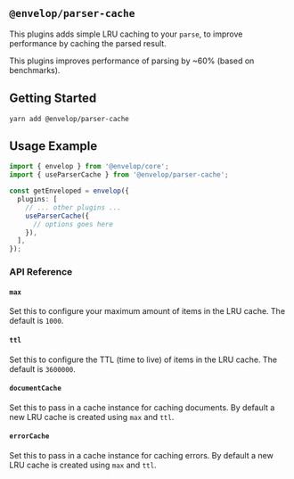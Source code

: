 ## `@envelop/parser-cache`

This plugins adds simple LRU caching to your `parse`, to improve performance by caching the parsed result.

This plugins improves performance of parsing by ~60% (based on benchmarks).

## Getting Started

```
yarn add @envelop/parser-cache
```

## Usage Example

```ts
import { envelop } from '@envelop/core';
import { useParserCache } from '@envelop/parser-cache';

const getEnveloped = envelop({
  plugins: [
    // ... other plugins ...
    useParserCache({
      // options goes here
    }),
  ],
});
```

### API Reference

#### `max`

Set this to configure your maximum amount of items in the LRU cache. The default is `1000`.

#### `ttl`

Set this to configure the TTL (time to live) of items in the LRU cache. The default is `3600000`.

#### `documentCache`

Set this to pass in a cache instance for caching documents. By default a new LRU cache is created using `max` and `ttl`.

#### `errorCache`

Set this to pass in a cache instance for caching errors. By default a new LRU cache is created using `max` and `ttl`.
